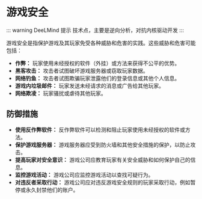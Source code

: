 # 游戏安全

::: warning DeeLMind 提示
技术点，主要是逆向分析，对抗内核驱动开发
:::

游戏安全是指保护游戏及其玩家免受各种威胁和危害的实践。这些威胁和危害可能包括：

<DocsAD/>

- **作弊：** 玩家使用未经授权的软件（外挂）或方法来获得不公平的优势。
- **黑客攻击：** 攻击者试图破坏游戏服务器或窃取玩家数据。
- **网络钓鱼：** 攻击者试图欺骗玩家泄露他们的登录信息或其他个人信息。
- **游戏内垃圾邮件：** 玩家发送未经请求的消息或广告给其他玩家。
- **网络欺凌：** 玩家骚扰或虐待其他玩家。

## 防御措施

- **使用反作弊软件：** 反作弊软件可以检测和阻止玩家使用未经授权的软件或方法。
- **保护游戏服务器：** 游戏服务器应受到防火墙和其他安全措施的保护，以防止攻击。
- **提高玩家对安全意识：** 游戏公司应教育玩家有关安全威胁和如何保护自己的信息。
- **监控游戏活动：** 游戏公司应监控游戏活动以查找可疑行为。
- **对违反者采取行动：** 游戏公司应对违反游戏安全规则的玩家采取行动，例如暂停或永久封禁他们的账户。

